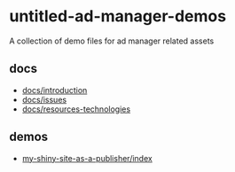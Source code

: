 # untitled-ad-manager-demos

A collection of demo files for ad manager related assets

## docs

- [docs/introduction](https://xkema.github.io/untitled-ad-manager-demos/docs/introduction)
- [docs/issues](https://xkema.github.io/untitled-ad-manager-demos/docs/issues)
- [docs/resources-technologies](https://xkema.github.io/untitled-ad-manager-demos/docs/resources-technologies)

## demos

- [my-shiny-site-as-a-publisher/index](https://xkema.github.io/untitled-ad-manager-demos/src/my-shiny-site-as-a-publisher)


